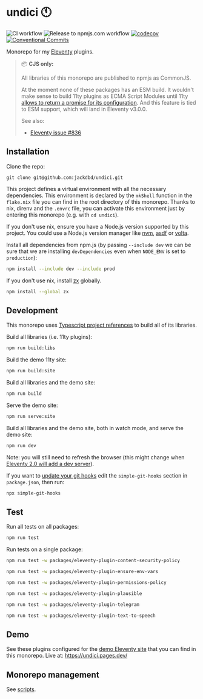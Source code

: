 # undici 🕚

![CI workflow](https://github.com/jackdbd/undici/actions/workflows/ci.yaml/badge.svg)
![Release to npmjs.com workflow](https://github.com/jackdbd/undici/actions/workflows/release-to-npmjs.yaml/badge.svg)
[![codecov](https://codecov.io/gh/jackdbd/undici/branch/main/graph/badge.svg?token=P5uJ3doRer)](https://codecov.io/gh/jackdbd/undici)
[![Conventional Commits](https://img.shields.io/badge/Conventional%20Commits-1.0.0-%23FE5196?logo=conventionalcommits&logoColor=white)](https://conventionalcommits.org)

Monorepo for my [Eleventy](https://www.11ty.dev/) plugins.

> 📦 **CJS only:**
>
> All libraries of this monorepo are published to npmjs as CommonJS.
>
> At the moment none of these packages has an ESM build. It wouldn't make sense to build 11ty plugins as ECMA Script Modules until 11ty [allows to return a promise for its configuration](https://github.com/11ty/eleventy/issues/614#issuecomment-1696207457). And this feature is tied to ESM support, which will land in Eleventy v3.0.0.
>
> See also:
>
> - [Eleventy issue #836](https://github.com/11ty/eleventy/issues/836)

## Installation

Clone the repo:

```shell
git clone git@github.com:jackdbd/undici.git
```

This project defines a virtual environment with all the necessary dependencies. This environment is declared by the `mkShell` function in the `flake.nix` file you can find in the root directory of this monorepo. Thanks to nix, direnv and the `.envrc` file, you can activate this environment just by entering this monorepo (e.g. with `cd undici`).

If you don't use nix, ensure you have a Node.js version supported by this project. You could use a Node.js version manager like [nvm](https://github.com/nvm-sh/nvm), [asdf](https://github.com/asdf-vm/asdf-nodejs) or [volta](https://volta.sh/).

Install all dependencies from npm.js (by passing `--include dev` we can be sure that we are installing `devDependencies` even when `NODE_ENV` is set to `production`):

```sh
npm install --include dev --include prod
```

If you don't use nix, install [zx](https://github.com/google/zx) globally.

```sh
npm install --global zx
```

## Development

This monorepo uses [Typescript project references](https://www.typescriptlang.org/docs/handbook/project-references.html) to build all of its libraries.

Build all libraries (i.e. 11ty plugins):

```sh
npm run build:libs
```

Build the demo 11ty site:

```sh
npm run build:site
```

Build all libraries and the demo site:

```sh
npm run build
```

Serve the demo site:

```sh
npm run serve:site
```

Build all libraries and the demo site, both in watch mode, and serve the demo site:

```sh
npm run dev
```

Note: you will still need to refresh the browser (this might change when [Eleventy 2.0 will add a dev server](https://www.11ty.dev/docs/watch-serve/)).

If you want to [update your git hooks](https://github.com/toplenboren/simple-git-hooks?tab=readme-ov-file#update-git-hooks-command) edit the `simple-git-hooks` section in `package.json`, then run:

```sh
npx simple-git-hooks
```

## Test

Run all tests on all packages:

```sh
npm run test
```

Run tests on a single package:

```sh
npm run test -w packages/eleventy-plugin-content-security-policy

npm run test -w packages/eleventy-plugin-ensure-env-vars

npm run test -w packages/eleventy-plugin-permissions-policy

npm run test -w packages/eleventy-plugin-plausible

npm run test -w packages/eleventy-plugin-telegram

npm run test -w packages/eleventy-plugin-text-to-speech
```

## Demo

See these plugins configured for the [demo Eleventy site](./packages/demo-site/README.md) that you can find in this monorepo. Live at: https://undici.pages.dev/

## Monorepo management

See [scripts](./scripts/README.md).
